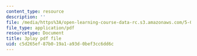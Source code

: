 ```yaml
---
content_type: resource
description: ''
file: /media/https%3A/open-learning-course-data-rc.s3.amazonaws.com/5-07sc-biological-chemistry-i-fall-2013/c5d265ef87b019a1a93d0bef3cc6dd6c_bmnKAp3EZ5o.pdf
file_type: application/pdf
resourcetype: Document
title: 3play pdf file
uid: c5d265ef-87b0-19a1-a93d-0bef3cc6dd6c
---
```

